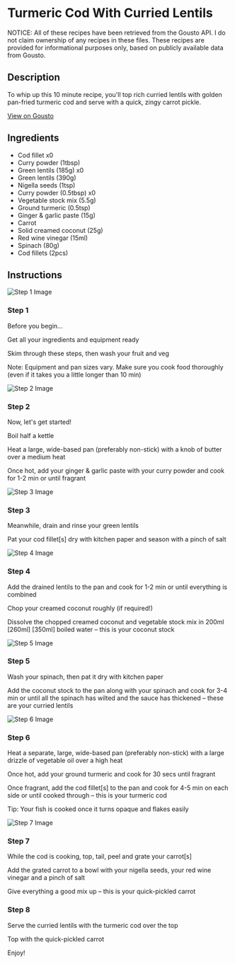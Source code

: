 # Turmeric Cod With Curried Lentils

NOTICE: All of these recipes have been retrieved from the Gousto API. I do not claim ownership of any recipes in these files. These recipes are provided for informational purposes only, based on publicly available data from Gousto.

## Description

To whip up this 10 minute recipe, you'll top rich curried lentils with golden pan-fried turmeric cod and serve with a quick, zingy carrot pickle. 

[View on Gousto](https://www.gousto.co.uk/recipes/cookbook/turmeric-cod-with-curried-lentils)

## Ingredients

- Cod fillet x0
- Curry powder (1tbsp)
- Green lentils (185g) x0
- Green lentils (390g)
- Nigella seeds (1tsp)
- Curry powder (0.5tbsp) x0
- Vegetable stock mix (5.5g)
- Ground turmeric (0.5tsp)
- Ginger & garlic paste (15g)
- Carrot
- Solid creamed coconut (25g)
- Red wine vinegar (15ml)
- Spinach (80g)
- Cod fillets (2pcs)

## Instructions

![Step 1 Image](https://production-media.gousto.co.uk/cms/recipe-step-image/Admin10mm-Step-1-1611077186722-x200.jpg)

### Step 1

Before you begin...

Get all your ingredients and equipment ready

Skim through these steps, then wash your fruit and veg

Note: Equipment and pan sizes vary. Make sure you cook food thoroughly (even if it takes you a little longer than 10 min)

![Step 2 Image](https://production-media.gousto.co.uk/cms/recipe-step-image/RC2498RC2498v2Step-2-x200.jpg)

### Step 2

Now, let's get started!

Boil half a kettle

Heat a large, wide-based pan (preferably non-stick) with a knob of butter over a medium heat

Once hot, add your ginger & garlic paste with your curry powder and cook for 1-2 min or until fragrant

![Step 3 Image](https://production-media.gousto.co.uk/cms/recipe-step-image/RC2498RC2498v2Step-3-x200.jpg)

### Step 3

Meanwhile, drain and rinse your green lentils

Pat your cod fillet[s] dry with kitchen paper and season with a pinch of salt

![Step 4 Image](https://production-media.gousto.co.uk/cms/recipe-step-image/RC2498RC2498v2Step-4-x200.jpg)

### Step 4

Add the drained lentils to the pan and cook for 1-2 min or until everything is combined

Chop<span class="text-danger"> </span>your creamed coconut roughly (if required!)

Dissolve the chopped creamed coconut and vegetable stock mix in 200ml <span class="text-purple">[260ml]</span> <span class="text-danger">[350ml]</span> boiled water – this is your coconut stock

![Step 5 Image](https://production-media.gousto.co.uk/cms/recipe-step-image/RC2498RC2498v2Step-5-x200.jpg)

### Step 5

Wash your spinach, then pat it dry with kitchen paper

Add the coconut stock to the pan along with your spinach and cook for 3-4 min or until all the spinach has wilted and the sauce has thickened – these are your curried lentils

![Step 6 Image](https://production-media.gousto.co.uk/cms/recipe-step-image/RC2498RC2498v2Step-6-x200.jpg)

### Step 6

Heat a separate, large, wide-based pan (preferably non-stick) with a large drizzle of vegetable oil over a high heat

Once hot, add your ground turmeric and cook for 30 secs until fragrant

Once fragrant, add the cod fillet[s] to the pan and cook for 4-5 min on each side or until cooked through – this is your turmeric cod

Tip: Your fish is cooked once it turns opaque and flakes easily

![Step 7 Image](https://production-media.gousto.co.uk/cms/recipe-step-image/RC2498RC2498v2Step-7-x200.jpg)

### Step 7

While the cod is cooking, top, tail, peel and grate your carrot[s]

Add the grated carrot to a bowl with your nigella seeds, your red wine vinegar and a pinch of salt

Give everything a good mix up – this is your quick-pickled carrot

### Step 8

Serve the curried lentils with the turmeric cod over the top

Top with the quick-pickled carrot

Enjoy!

